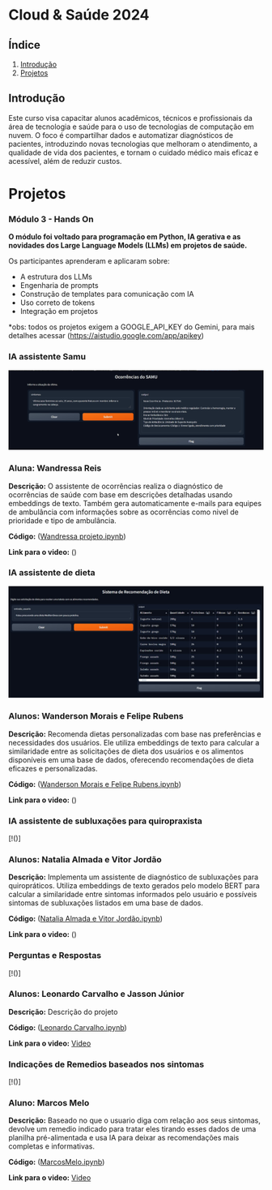 # Cloud & Saúde 2024

## Índice

1. [Introdução](#introdução)
2. [Projetos](#projetos)

## Introdução

Este curso visa capacitar alunos acadêmicos, técnicos e profissionais da área de tecnologia e saúde para o uso de tecnologias de computação em nuvem. O foco é compartilhar dados e automatizar diagnósticos de pacientes, introduzindo novas tecnologias que melhoram o atendimento, a qualidade de vida dos pacientes, e tornam o cuidado médico mais eficaz e acessível, além de reduzir custos.

# Projetos 
### Módulo 3 - Hands On

**O módulo foi voltado para programação em Python, IA gerativa e as novidades dos Large Language Models (LLMs) em projetos de saúde.**

Os participantes aprenderam e aplicaram sobre:

- A estrutura dos LLMs
- Engenharia de prompts
- Construção de templates para comunicação com IA
- Uso correto de tokens
- Integração em projetos

*obs: todos os projetos exigem a GOOGLE_API_KEY do Gemini, para mais detalhes acessar (https://aistudio.google.com/app/apikey)

### IA assistente Samu

![wandressa-projeto.png](https://github.com/projcloudufrr/turma2024ufrr/blob/main/Projetos%20Modulo%203/Wandressa/wandressa-projeto.png)

### Aluna: Wandressa Reis  

**Descrição:** O assistente de ocorrências realiza o diagnóstico de ocorrências de saúde com base em descrições detalhadas usando embeddings de texto. Também gera automaticamente e-mails para equipes de ambulância com informações sobre as ocorrências como nivel de prioridade e tipo de ambulância. 

**Código:** ([Wandressa projeto.ipynb](https://github.com/projcloudufrr/turma2024ufrr/blob/main/Projetos%20Modulo%203/Wandressa/wandressa_projeto.ipynb))

**Link para o video:** ()

### IA assistente de dieta

![assistente_dieta.jpeg](https://github.com/projcloudufrr/turma2024ufrr/blob/main/Projetos%20Modulo%203/Wanderson%20e%20Felipe/assistente_dieta.jpeg)

### Alunos: Wanderson Morais e Felipe Rubens

**Descrição:** Recomenda dietas personalizadas com base nas preferências e necessidades dos usuários. Ele utiliza embeddings de texto para calcular a similaridade entre as solicitações de dieta dos usuários e os alimentos disponíveis em uma base de dados, oferecendo recomendações de dieta eficazes e personalizadas.

**Código:** ([Wanderson Morais e Felipe Rubens.ipynb](https://github.com/projcloudufrr/turma2024ufrr/blob/main/Projetos%20Modulo%203/Wanderson%20e%20Felipe/Wanderson_e_Felipe_Assistente_de_dieta.ipynb))

**Link para o video:** ()

### IA assistente de subluxações para quiropraxista

[!()]

### Alunos: Natalia Almada e Vitor Jordão

**Descrição:** Implementa um assistente de diagnóstico de subluxações para quiropráticos. Utiliza embeddings de texto gerados pelo modelo BERT para calcular a similaridade entre sintomas informados pelo usuário e possíveis sintomas de subluxações listados em uma base de dados.

**Código:** ([Natalia Almada e Vitor Jordão.ipynb](https://github.com/projcloudufrr/turma2024ufrr/blob/main/Projetos%20Modulo%203/Natalia%20e%20Vitor/natalia_vitor_assistente_luxa%C3%A7%C3%A3o.ipynb))

**Link para o video:** ()

### Perguntas e Respostas 

[!()]

### Alunos: Leonardo Carvalho e Jasson Júnior 

**Descrição:** Descrição do projeto

**Código:** ([Leonardo Carvalho.ipynb](https://github.com/projcloudufrr/turma2024ufrr/blob/main/Projetos%20Modulo%203/Leonardo%20e%20Jasson/Leonardo_e_Jasson.ipynb))

**Link para o video:** [Video](https://github.com/projcloudufrr/turma2024ufrr/blob/main/Projetos%20Modulo%203/Leonardo%20e%20Jasson/Leonardo%20Carvalho%20Video%20demonstrativo.mp4)

### Indicações de Remedios baseados nos sintomas

[!()]

### Aluno: Marcos Melo 

**Descrição:** Baseado no que o usuario diga com relação aos seus sintomas, devolve um remedio indicado para tratar eles tirando esses dados de uma planilha pré-alimentada e usa IA para deixar as recomendações mais completas e informativas.

**Código:** ([MarcosMelo.ipynb](https://github.com/projcloudufrr/turma2024ufrr/blob/main/Projetos%20Modulo%203/Marcos/MarcosMelo.ipynb))

**Link para o video:** [Video]( https://youtu.be/qk2lpom6kgM)